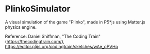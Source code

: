 # PlinkoSimulator
A visual simulation of the game "Plinko", made in P5*js using Matter.js physics engine.

Reference:
Daniel Shiffman, "The Coding Train" (https://thecodingtrain.com/), https://editor.p5js.org/codingtrain/sketches/wAe_oPVHo
